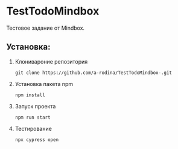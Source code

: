 # TestTodoMindbox
Тестовое задание от Mindbox.

## Установка:
1. Клонивароние репозитория
   
    `git clone https://github.com/a-rodina/TestTodoMindbox-.git`

2. Установка пакета npm

    `npm install`

3. Запуск проекта

    `npm run start`

4. Тестирование

    `npx cypress open`